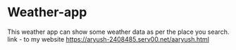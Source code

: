 # Weather-app<br>
This weather app can show some weather data as per the place you search. 
link - to my website https://aryush-2408485.serv00.net/aaryush.html
